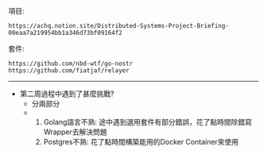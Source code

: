 項目:  

    https://achq.notion.site/Distributed-Systems-Project-Briefing-00eaa7a219954bb1a346d73bf09164f2

套件:  

    https://github.com/nbd-wtf/go-nostr  
    https://github.com/fiatjaf/relayer  


----------------------------------------------------------------------
- 第二周過程中遇到了甚麼挑戰?  
   - 分兩部分 
   - 1. Golang語言不熟: 途中遇到選用套件有部分錯誤，花了點時間除錯寫Wrapper去解決問題
     2. Postgres不熟: 花了點時間構築能用的Docker Container來使用
